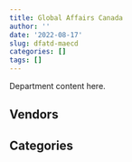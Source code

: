 ```yaml
---
title: Global Affairs Canada
author: ''
date: '2022-08-17'
slug: dfatd-maecd
categories: []
tags: []
---
```


<script src="/rmarkdown-libs/htmlwidgets/htmlwidgets.js"></script>
<link href="/rmarkdown-libs/datatables-css/datatables-crosstalk.css" rel="stylesheet" />
<script src="/rmarkdown-libs/datatables-binding/datatables.js"></script>
<script src="/rmarkdown-libs/jquery/jquery-3.6.0.min.js"></script>
<link href="/rmarkdown-libs/dt-core-bootstrap/css/dataTables.bootstrap.min.css" rel="stylesheet" />
<link href="/rmarkdown-libs/dt-core-bootstrap/css/dataTables.bootstrap.extra.css" rel="stylesheet" />
<script src="/rmarkdown-libs/dt-core-bootstrap/js/jquery.dataTables.min.js"></script>
<script src="/rmarkdown-libs/dt-core-bootstrap/js/dataTables.bootstrap.min.js"></script>
<link href="/rmarkdown-libs/crosstalk/css/crosstalk.min.css" rel="stylesheet" />
<script src="/rmarkdown-libs/crosstalk/js/crosstalk.min.js"></script>
<script src="/rmarkdown-libs/htmlwidgets/htmlwidgets.js"></script>
<link href="/rmarkdown-libs/datatables-css/datatables-crosstalk.css" rel="stylesheet" />
<script src="/rmarkdown-libs/datatables-binding/datatables.js"></script>
<script src="/rmarkdown-libs/jquery/jquery-3.6.0.min.js"></script>
<link href="/rmarkdown-libs/dt-core-bootstrap/css/dataTables.bootstrap.min.css" rel="stylesheet" />
<link href="/rmarkdown-libs/dt-core-bootstrap/css/dataTables.bootstrap.extra.css" rel="stylesheet" />
<script src="/rmarkdown-libs/dt-core-bootstrap/js/jquery.dataTables.min.js"></script>
<script src="/rmarkdown-libs/dt-core-bootstrap/js/dataTables.bootstrap.min.js"></script>
<link href="/rmarkdown-libs/crosstalk/css/crosstalk.min.css" rel="stylesheet" />
<script src="/rmarkdown-libs/crosstalk/js/crosstalk.min.js"></script>

Department content here.

## Vendors

<div id="htmlwidget-1" style="width:100%;height:auto;" class="datatables html-widget"></div>
<script type="application/json" data-for="htmlwidget-1">{"x":{"style":"bootstrap","filter":"none","vertical":false,"data":[["<a href=\"/vendors/2keys/\">2KEYS<\/a>","<a href=\"/vendors/4083261_canada/\">4083261 CANADA<\/a>","<a href=\"/vendors/4plan_consulting/\">4PLAN CONSULTING<\/a>","<a href=\"/vendors/9168516_canada/\">9168516 CANADA<\/a>","<a href=\"/vendors/access_2_networks/\">ACCESS 2 NETWORKS<\/a>","<a href=\"/vendors/acklands_grainger/\">ACKLANDS GRAINGER<\/a>","<a href=\"/vendors/adga_group/\">ADGA GROUP<\/a>","<a href=\"/vendors/adobe/\">ADOBE<\/a>","<a href=\"/vendors/adrm_technology_consulting/\">ADRM TECHNOLOGY CONSULTING<\/a>","<a href=\"/vendors/advanced_business_interiors/\">ADVANCED BUSINESS INTERIORS<\/a>","<a href=\"/vendors/advanced_chippewa_technologies/\">ADVANCED CHIPPEWA TECHNOLOGIES<\/a>","<a href=\"/vendors/agriteam_canada/\">AGRITEAM CANADA<\/a>","<a href=\"/vendors/air_india/\">AIR INDIA<\/a>","<a href=\"/vendors/altis_human_resources/\">ALTIS HUMAN RESOURCES<\/a>","<a href=\"/vendors/amazon/\">AMAZON<\/a>","<a href=\"/vendors/anixter_canada/\">ANIXTER CANADA<\/a>","<a href=\"/vendors/aon_reed_stenhouse/\">AON REED STENHOUSE<\/a>","<a href=\"/vendors/applied_electonics/\">APPLIED ELECTONICS<\/a>","<a href=\"/vendors/ari_financial_services/\">ARI FINANCIAL SERVICES<\/a>","<a href=\"/vendors/artemp_personnel_services/\">ARTEMP PERSONNEL SERVICES<\/a>","<a href=\"/vendors/asokan_business_interiors/\">ASOKAN BUSINESS INTERIORS<\/a>","<a href=\"/vendors/atco/\">ATCO<\/a>","<a href=\"/vendors/avi_spl_canada/\">AVI SPL CANADA<\/a>","<a href=\"/vendors/avjet_holding/\">AVJET HOLDING<\/a>","<a href=\"/vendors/bae_systems/\">BAE SYSTEMS<\/a>","<a href=\"/vendors/bdo_canada/\">BDO CANADA<\/a>","<a href=\"/vendors/bell_canada/\">BELL CANADA<\/a>","<a href=\"/vendors/black_mcdonald/\">BLACK MCDONALD<\/a>","<a href=\"/vendors/blackberry/\">BLACKBERRY<\/a>","<a href=\"/vendors/bluedot/\">BLUEDOT<\/a>","<a href=\"/vendors/bmc_software_canada/\">BMC SOFTWARE CANADA<\/a>","<a href=\"/vendors/bollore_logistics/\">BOLLORE LOGISTICS<\/a>","<a href=\"/vendors/boyd_moving_storage/\">BOYD MOVING STORAGE<\/a>","<a href=\"/vendors/bp_m_government_im_it_consulting/\">BP M GOVERNMENT IM IT CONSULTING<\/a>","<a href=\"/vendors/c2d_services/\">C2D SERVICES<\/a>","<a href=\"/vendors/cache_computer_consulting/\">CACHE COMPUTER CONSULTING<\/a>","<a href=\"/vendors/calian/\">CALIAN<\/a>","<a href=\"/vendors/canadian_bank_note_company/\">CANADIAN BANK NOTE COMPANY<\/a>","<a href=\"/vendors/canadian_bureau_for_international_education/\">CANADIAN BUREAU FOR INTERNATIONAL EDUCATION<\/a>","<a href=\"/vendors/canadian_commercial/\">CANADIAN COMMERCIAL<\/a>","<a href=\"/vendors/canadian_corps_of_commissionaires/\">CANADIAN CORPS OF COMMISSIONAIRES<\/a>","<a href=\"/vendors/canadian_red_cross/\">CANADIAN RED CROSS<\/a>","<a href=\"/vendors/canon/\">CANON<\/a>","<a href=\"/vendors/cansel_survey_equipment/\">CANSEL SURVEY EQUIPMENT<\/a>","<a href=\"/vendors/carahsoft_technology/\">CARAHSOFT TECHNOLOGY<\/a>","<a href=\"/vendors/carleton_university/\">CARLETON UNIVERSITY<\/a>","<a href=\"/vendors/cbci_telecom/\">CBCI TELECOM<\/a>","<a href=\"/vendors/cdw_canada/\">CDW CANADA<\/a>","<a href=\"/vendors/cedrom_sni/\">CEDROM SNI<\/a>","<a href=\"/vendors/cgi/\">CGI<\/a>","<a href=\"/vendors/charron_human_resources/\">CHARRON HUMAN RESOURCES<\/a>","<a href=\"/vendors/chubb_edwards/\">CHUBB EDWARDS<\/a>","<a href=\"/vendors/cision_canada/\">CISION CANADA<\/a>","<a href=\"/vendors/cistel_technology/\">CISTEL TECHNOLOGY<\/a>","<a href=\"/vendors/click_networks/\">CLICK NETWORKS<\/a>","<a href=\"/vendors/closereach/\">CLOSEREACH<\/a>","<a href=\"/vendors/cofomo/\">COFOMO<\/a>","<a href=\"/vendors/colliers_project_leaders/\">COLLIERS PROJECT LEADERS<\/a>","<a href=\"/vendors/compucom_canada/\">COMPUCOM CANADA<\/a>","<a href=\"/vendors/conexsys/\">CONEXSYS<\/a>","<a href=\"/vendors/consortium_transtec_et_service/\">CONSORTIUM TRANSTEC ET SERVICE<\/a>","<a href=\"/vendors/construction_jessiko/\">CONSTRUCTION JESSIKO<\/a>","<a href=\"/vendors/contract_community/\">CONTRACT COMMUNITY<\/a>","<a href=\"/vendors/coradix_technology_consulting/\">CORADIX TECHNOLOGY CONSULTING<\/a>","<a href=\"/vendors/corsortium_transtec/\">CORSORTIUM TRANSTEC<\/a>","<a href=\"/vendors/cossette_communications/\">COSSETTE COMMUNICATIONS<\/a>","<a href=\"/vendors/cowatersogema/\">COWATERSOGEMA<\/a>","<a href=\"/vendors/cpcs_transcom/\">CPCS TRANSCOM<\/a>","<a href=\"/vendors/csdc_systems/\">CSDC SYSTEMS<\/a>","<a href=\"/vendors/decisive_technologies/\">DECISIVE TECHNOLOGIES<\/a>","<a href=\"/vendors/dell_computer/\">DELL COMPUTER<\/a>","<a href=\"/vendors/deloitte_and_touche/\">DELOITTE AND TOUCHE<\/a>","<a href=\"/vendors/dhl_express_canada/\">DHL EXPRESS CANADA<\/a>","<a href=\"/vendors/diligens/\">DILIGENS<\/a>","<a href=\"/vendors/dls_technology/\">DLS TECHNOLOGY<\/a>","<a href=\"/vendors/donna_cona/\">DONNA CONA<\/a>","<a href=\"/vendors/dynabook_canada/\">DYNABOOK CANADA<\/a>","<a href=\"/vendors/dynamic_personnel_consultants/\">DYNAMIC PERSONNEL CONSULTANTS<\/a>","<a href=\"/vendors/eagle_professional_resources/\">EAGLE PROFESSIONAL RESOURCES<\/a>","<a href=\"/vendors/ebsco_canada/\">EBSCO CANADA<\/a>","<a href=\"/vendors/ecole_de_langues_abce/\">ECOLE DE LANGUES ABCE<\/a>","<a href=\"/vendors/ekos_research_associates/\">EKOS RESEARCH ASSOCIATES<\/a>","<a href=\"/vendors/ellisdon/\">ELLISDON<\/a>","<a href=\"/vendors/elsevier/\">ELSEVIER<\/a>","<a href=\"/vendors/emcon_services/\">EMCON SERVICES<\/a>","<a href=\"/vendors/eperformance/\">EPERFORMANCE<\/a>","<a href=\"/vendors/ernst_young/\">ERNST YOUNG<\/a>","<a href=\"/vendors/esri/\">ESRI<\/a>","<a href=\"/vendors/ethiopian_airlines_group/\">ETHIOPIAN AIRLINES GROUP<\/a>","<a href=\"/vendors/excel_human_resources/\">EXCEL HUMAN RESOURCES<\/a>","<a href=\"/vendors/extron_electronics_rgb_systems/\">EXTRON ELECTRONICS RGB SYSTEMS<\/a>","<a href=\"/vendors/factiva/\">FACTIVA<\/a>","<a href=\"/vendors/fast_forward_french/\">FAST FORWARD FRENCH<\/a>","<a href=\"/vendors/fast_track_staffing/\">FAST TRACK STAFFING<\/a>","<a href=\"/vendors/fca_canada/\">FCA CANADA<\/a>","<a href=\"/vendors/federal_express_canada/\">FEDERAL EXPRESS CANADA<\/a>","<a href=\"/vendors/ford_motor_company/\">FORD MOTOR COMPANY<\/a>","<a href=\"/vendors/forrester_research/\">FORRESTER RESEARCH<\/a>","<a href=\"/vendors/frannan_international/\">FRANNAN INTERNATIONAL<\/a>","<a href=\"/vendors/g4s_security_services/\">G4S SECURITY SERVICES<\/a>","<a href=\"/vendors/gartner/\">GARTNER<\/a>","<a href=\"/vendors/gc_strategies/\">GC STRATEGIES<\/a>","<a href=\"/vendors/general_motors/\">GENERAL MOTORS<\/a>","<a href=\"/vendors/genesis_integration/\">GENESIS INTEGRATION<\/a>","<a href=\"/vendors/gino_pelletier_forex_mali_diely_moussa_kouyate_gid/\">GINO PELLETIER FOREX MALI DIELY MOUSSA KOUYATE GID<\/a>","<a href=\"/vendors/global_knowledge/\">GLOBAL KNOWLEDGE<\/a>","<a href=\"/vendors/global_total_office/\">GLOBAL TOTAL OFFICE<\/a>","<a href=\"/vendors/global_upholstery/\">GLOBAL UPHOLSTERY<\/a>","<a href=\"/vendors/golder_associates/\">GOLDER ASSOCIATES<\/a>","<a href=\"/vendors/goss_gilroy/\">GOSS GILROY<\/a>","<a href=\"/vendors/grand_toy/\">GRAND TOY<\/a>","<a href=\"/vendors/graybridge_international_consulting/\">GRAYBRIDGE INTERNATIONAL CONSULTING<\/a>","<a href=\"/vendors/grc_architects/\">GRC ARCHITECTS<\/a>","<a href=\"/vendors/haworth/\">HAWORTH<\/a>","<a href=\"/vendors/hemmera_envirochem/\">HEMMERA ENVIROCHEM<\/a>","<a href=\"/vendors/hewlett_packard/\">HEWLETT PACKARD<\/a>","<a href=\"/vendors/honeywell/\">HONEYWELL<\/a>","<a href=\"/vendors/hubspoke/\">HUBSPOKE<\/a>","<a href=\"/vendors/human_logistics/\">HUMAN LOGISTICS<\/a>","<a href=\"/vendors/hypertec/\">HYPERTEC<\/a>","<a href=\"/vendors/i4c_information_technology/\">I4C INFORMATION TECHNOLOGY<\/a>","<a href=\"/vendors/ibiska_telecom/\">IBISKA TELECOM<\/a>","<a href=\"/vendors/ibm_canada/\">IBM CANADA<\/a>","<a href=\"/vendors/ifathom/\">IFATHOM<\/a>","<a href=\"/vendors/imp_group/\">IMP GROUP<\/a>","<a href=\"/vendors/info_tech_research_group/\">INFO TECH RESEARCH GROUP<\/a>","<a href=\"/vendors/integra_networks/\">INTEGRA NETWORKS<\/a>","<a href=\"/vendors/interactive_audio_visual/\">INTERACTIVE AUDIO VISUAL<\/a>","<a href=\"/vendors/international_safety_research/\">INTERNATIONAL SAFETY RESEARCH<\/a>","<a href=\"/vendors/ipss/\">IPSS<\/a>","<a href=\"/vendors/iron_mountain/\">IRON MOUNTAIN<\/a>","<a href=\"/vendors/it_net_consultants/\">IT NET CONSULTANTS<\/a>","<a href=\"/vendors/itex/\">ITEX<\/a>","<a href=\"/vendors/j_l_richards_associates/\">J L RICHARDS ASSOCIATES<\/a>","<a href=\"/vendors/jankel_tactical_systems/\">JANKEL TACTICAL SYSTEMS<\/a>","<a href=\"/vendors/jht_defense/\">JHT DEFENSE<\/a>","<a href=\"/vendors/jumping_elephants/\">JUMPING ELEPHANTS<\/a>","<a href=\"/vendors/kenn_borek_air/\">KENN BOREK AIR<\/a>","<a href=\"/vendors/konica_minolta_business_solutions/\">KONICA MINOLTA BUSINESS SOLUTIONS<\/a>","<a href=\"/vendors/kpmg/\">KPMG<\/a>","<a href=\"/vendors/language_research_development_group/\">LANGUAGE RESEARCH DEVELOPMENT GROUP<\/a>","<a href=\"/vendors/lannick_contract_solutions/\">LANNICK CONTRACT SOLUTIONS<\/a>","<a href=\"/vendors/lansdowne_technologies/\">LANSDOWNE TECHNOLOGIES<\/a>","<a href=\"/vendors/leo_pisces_services_group/\">LEO PISCES SERVICES GROUP<\/a>","<a href=\"/vendors/lifespeak/\">LIFESPEAK<\/a>","<a href=\"/vendors/lionbridge/\">LIONBRIDGE<\/a>","<a href=\"/vendors/lowe_martin_company/\">LOWE MARTIN COMPANY<\/a>","<a href=\"/vendors/lumina_it/\">LUMINA IT<\/a>","<a href=\"/vendors/m_d_charlton/\">M D CHARLTON<\/a>","<a href=\"/vendors/macdonald_dettwiler_and_associates/\">MACDONALD DETTWILER AND ASSOCIATES<\/a>","<a href=\"/vendors/makwa_resourcing/\">MAKWA RESOURCING<\/a>","<a href=\"/vendors/maplesoft_consulting/\">MAPLESOFT CONSULTING<\/a>","<a href=\"/vendors/maverin/\">MAVERIN<\/a>","<a href=\"/vendors/maxsys_staffing_and_consulting/\">MAXSYS STAFFING AND CONSULTING<\/a>","<a href=\"/vendors/meal_kit_supply_canada/\">MEAL KIT SUPPLY CANADA<\/a>","<a href=\"/vendors/media_q/\">MEDIA Q<\/a>","<a href=\"/vendors/messa_computing/\">MESSA COMPUTING<\/a>","<a href=\"/vendors/mgis/\">MGIS<\/a>","<a href=\"/vendors/michael_wager_consulting/\">MICHAEL WAGER CONSULTING<\/a>","<a href=\"/vendors/michelin/\">MICHELIN<\/a>","<a href=\"/vendors/microsoft_canada/\">MICROSOFT CANADA<\/a>","<a href=\"/vendors/mindwire_systems/\">MINDWIRE SYSTEMS<\/a>","<a href=\"/vendors/mishkumi_technologies/\">MISHKUMI TECHNOLOGIES<\/a>","<a href=\"/vendors/mitsubishi_motor_sales/\">MITSUBISHI MOTOR SALES<\/a>","<a href=\"/vendors/mnp/\">MNP<\/a>","<a href=\"/vendors/modis_canada/\">MODIS CANADA<\/a>","<a href=\"/vendors/momentum_solutions/\">MOMENTUM SOLUTIONS<\/a>","<a href=\"/vendors/morrison_hershfield/\">MORRISON HERSHFIELD<\/a>","<a href=\"/vendors/motorola_solutions_canada/\">MOTOROLA SOLUTIONS CANADA<\/a>","<a href=\"/vendors/nadine_international/\">NADINE INTERNATIONAL<\/a>","<a href=\"/vendors/national_arts_centre/\">NATIONAL ARTS CENTRE<\/a>","<a href=\"/vendors/nattiq/\">NATTIQ<\/a>","<a href=\"/vendors/navpoint_consulting_group/\">NAVPOINT CONSULTING GROUP<\/a>","<a href=\"/vendors/newfound_recruiting/\">NEWFOUND RECRUITING<\/a>","<a href=\"/vendors/nisha_techonologies/\">NISHA TECHONOLOGIES<\/a>","<a href=\"/vendors/nitam_solutions/\">NITAM SOLUTIONS<\/a>","<a href=\"/vendors/norr/\">NORR<\/a>","<a href=\"/vendors/nova_networks/\">NOVA NETWORKS<\/a>","<a href=\"/vendors/nuix_north_america/\">NUIX NORTH AMERICA<\/a>","<a href=\"/vendors/onx_enterprise_solutions/\">ONX ENTERPRISE SOLUTIONS<\/a>","<a href=\"/vendors/openframe_technologies/\">OPENFRAME TECHNOLOGIES<\/a>","<a href=\"/vendors/opentext/\">OPENTEXT<\/a>","<a href=\"/vendors/oproma/\">OPROMA<\/a>","<a href=\"/vendors/optiv_canada_federal/\">OPTIV CANADA FEDERAL<\/a>","<a href=\"/vendors/oracle_canada/\">ORACLE CANADA<\/a>","<a href=\"/vendors/orangutech/\">ORANGUTECH<\/a>","<a href=\"/vendors/otis_elevator/\">OTIS ELEVATOR<\/a>","<a href=\"/vendors/pal_aerospace/\">PAL AEROSPACE<\/a>","<a href=\"/vendors/paladin_group/\">PALADIN GROUP<\/a>","<a href=\"/vendors/panalpina/\">PANALPINA<\/a>","<a href=\"/vendors/panasonic/\">PANASONIC<\/a>","<a href=\"/vendors/pitney_bowes/\">PITNEY BOWES<\/a>","<a href=\"/vendors/pleiad_canada/\">PLEIAD CANADA<\/a>","<a href=\"/vendors/pmb_electrical_services/\">PMB ELECTRICAL SERVICES<\/a>","<a href=\"/vendors/portage_personnel/\">PORTAGE PERSONNEL<\/a>","<a href=\"/vendors/postmedia_network/\">POSTMEDIA NETWORK<\/a>","<a href=\"/vendors/pricewaterhouse_coopers/\">PRICEWATERHOUSE COOPERS<\/a>","<a href=\"/vendors/printers_plus/\">PRINTERS PLUS<\/a>","<a href=\"/vendors/procom_consultants/\">PROCOM CONSULTANTS<\/a>","<a href=\"/vendors/prologic_systems/\">PROLOGIC SYSTEMS<\/a>","<a href=\"/vendors/promaxis/\">PROMAXIS<\/a>","<a href=\"/vendors/prosci_canada/\">PROSCI CANADA<\/a>","<a href=\"/vendors/protak_consulting_group/\">PROTAK CONSULTING GROUP<\/a>","<a href=\"/vendors/provencher_roy_associes/\">PROVENCHER ROY ASSOCIES<\/a>","<a href=\"/vendors/purelogic/\">PURELOGIC<\/a>","<a href=\"/vendors/purespirit_solutions/\">PURESPIRIT SOLUTIONS<\/a>","<a href=\"/vendors/qatar_airways/\">QATAR AIRWAYS<\/a>","<a href=\"/vendors/qmr/\">QMR<\/a>","<a href=\"/vendors/quantum_management_services/\">QUANTUM MANAGEMENT SERVICES<\/a>","<a href=\"/vendors/quintet_consulting/\">QUINTET CONSULTING<\/a>","<a href=\"/vendors/randstad/\">RANDSTAD<\/a>","<a href=\"/vendors/rapiscan_systems/\">RAPISCAN SYSTEMS<\/a>","<a href=\"/vendors/raymond_chabot_grant_thornton/\">RAYMOND CHABOT GRANT THORNTON<\/a>","<a href=\"/vendors/raytheon/\">RAYTHEON<\/a>","<a href=\"/vendors/revision_military/\">REVISION MILITARY<\/a>","<a href=\"/vendors/rogers/\">ROGERS<\/a>","<a href=\"/vendors/s_p_global_market_intelligence/\">S P GLOBAL MARKET INTELLIGENCE<\/a>","<a href=\"/vendors/sap/\">SAP<\/a>","<a href=\"/vendors/sas_institute/\">SAS INSTITUTE<\/a>","<a href=\"/vendors/scalar_decisions/\">SCALAR DECISIONS<\/a>","<a href=\"/vendors/schoeler_heaton_architects/\">SCHOELER HEATON ARCHITECTS<\/a>","<a href=\"/vendors/shi_canada/\">SHI CANADA<\/a>","<a href=\"/vendors/si_systems/\">SI SYSTEMS<\/a>","<a href=\"/vendors/siemens/\">SIEMENS<\/a>","<a href=\"/vendors/sierra_systems_group/\">SIERRA SYSTEMS GROUP<\/a>","<a href=\"/vendors/simplex_grinnell/\">SIMPLEX GRINNELL<\/a>","<a href=\"/vendors/smiths_detection/\">SMITHS DETECTION<\/a>","<a href=\"/vendors/snc_lavalin/\">SNC LAVALIN<\/a>","<a href=\"/vendors/softchoice/\">SOFTCHOICE<\/a>","<a href=\"/vendors/softsim_technologies/\">SOFTSIM TECHNOLOGIES<\/a>","<a href=\"/vendors/solotech/\">SOLOTECH<\/a>","<a href=\"/vendors/sra_staffing_solutions/\">SRA STAFFING SOLUTIONS<\/a>","<a href=\"/vendors/st_joseph_print_group/\">ST JOSEPH PRINT GROUP<\/a>","<a href=\"/vendors/stantec/\">STANTEC<\/a>","<a href=\"/vendors/stiff_sentences/\">STIFF SENTENCES<\/a>","<a href=\"/vendors/stoneworks_technologies/\">STONEWORKS TECHNOLOGIES<\/a>","<a href=\"/vendors/stratos/\">STRATOS<\/a>","<a href=\"/vendors/supremex/\">SUPREMEX<\/a>","<a href=\"/vendors/synersolutions_technologies/\">SYNERSOLUTIONS TECHNOLOGIES<\/a>","<a href=\"/vendors/systematix_solutions/\">SYSTEMATIX SOLUTIONS<\/a>","<a href=\"/vendors/systemscope/\">SYSTEMSCOPE<\/a>","<a href=\"/vendors/tankatek/\">TANKATEK<\/a>","<a href=\"/vendors/tecsis/\">TECSIS<\/a>","<a href=\"/vendors/teknion/\">TEKNION<\/a>","<a href=\"/vendors/teksystems_canada/\">TEKSYSTEMS CANADA<\/a>","<a href=\"/vendors/telecom_computer_services/\">TELECOM COMPUTER SERVICES<\/a>","<a href=\"/vendors/telus_canada/\">TELUS CANADA<\/a>","<a href=\"/vendors/tenaquip/\">TENAQUIP<\/a>","<a href=\"/vendors/teramach_technologies/\">TERAMACH TECHNOLOGIES<\/a>","<a href=\"/vendors/terlin_construction/\">TERLIN CONSTRUCTION<\/a>","<a href=\"/vendors/tes_contract_services/\">TES CONTRACT SERVICES<\/a>","<a href=\"/vendors/testforce_systems/\">TESTFORCE SYSTEMS<\/a>","<a href=\"/vendors/the_aim_group/\">THE AIM GROUP<\/a>","<a href=\"/vendors/the_ktl_group/\">THE KTL GROUP<\/a>","<a href=\"/vendors/the_right_door_consulting/\">THE RIGHT DOOR CONSULTING<\/a>","<a href=\"/vendors/the_vcan_group/\">THE VCAN GROUP<\/a>","<a href=\"/vendors/thomson_reuters/\">THOMSON REUTERS<\/a>","<a href=\"/vendors/thyssenkrupp_elevator/\">THYSSENKRUPP ELEVATOR<\/a>","<a href=\"/vendors/tiree/\">TIREE<\/a>","<a href=\"/vendors/toshiba_canada/\">TOSHIBA CANADA<\/a>","<a href=\"/vendors/totem_offisource/\">TOTEM OFFISOURCE<\/a>","<a href=\"/vendors/toyota_canada/\">TOYOTA CANADA<\/a>","<a href=\"/vendors/toyota_gibraltar_stockholdings/\">TOYOTA GIBRALTAR STOCKHOLDINGS<\/a>","<a href=\"/vendors/tpg_technology_consultants/\">TPG TECHNOLOGY CONSULTANTS<\/a>","<a href=\"/vendors/transpolar_technology/\">TRANSPOLAR TECHNOLOGY<\/a>","<a href=\"/vendors/transtec/\">TRANSTEC<\/a>","<a href=\"/vendors/tundra_technical_solutions/\">TUNDRA TECHNICAL SOLUTIONS<\/a>","<a href=\"/vendors/turner_townsend/\">TURNER TOWNSEND<\/a>","<a href=\"/vendors/turtle_island_staffing/\">TURTLE ISLAND STAFFING<\/a>","<a href=\"/vendors/united_rentals_of_canada/\">UNITED RENTALS OF CANADA<\/a>","<a href=\"/vendors/universite_laval/\">UNIVERSITE LAVAL<\/a>","<a href=\"/vendors/university_of_british_columbia/\">UNIVERSITY OF BRITISH COLUMBIA<\/a>","<a href=\"/vendors/university_of_ottawa/\">UNIVERSITY OF OTTAWA<\/a>","<a href=\"/vendors/university_of_saskatchewan/\">UNIVERSITY OF SASKATCHEWAN<\/a>","<a href=\"/vendors/university_of_toronto/\">UNIVERSITY OF TORONTO<\/a>","<a href=\"/vendors/university_of_waterloo/\">UNIVERSITY OF WATERLOO<\/a>","<a href=\"/vendors/veritaaq_technology_house/\">VERITAAQ TECHNOLOGY HOUSE<\/a>","<a href=\"/vendors/vfa_canada/\">VFA CANADA<\/a>","<a href=\"/vendors/visiontec/\">VISIONTEC<\/a>","<a href=\"/vendors/vmware/\">VMWARE<\/a>","<a href=\"/vendors/wesco_distribution_canada/\">WESCO DISTRIBUTION CANADA<\/a>","<a href=\"/vendors/westbury_national_show_systems/\">WESTBURY NATIONAL SHOW SYSTEMS<\/a>","<a href=\"/vendors/wolters_kluwer/\">WOLTERS KLUWER<\/a>","<a href=\"/vendors/workdynamics_technologies/\">WORKDYNAMICS TECHNOLOGIES<\/a>","<a href=\"/vendors/world_university_consortium/\">WORLD UNIVERSITY CONSORTIUM<\/a>","<a href=\"/vendors/world_university_service_of_canada/\">WORLD UNIVERSITY SERVICE OF CANADA<\/a>","<a href=\"/vendors/worldreach_software/\">WORLDREACH SOFTWARE<\/a>","<a href=\"/vendors/wsp/\">WSP<\/a>","<a href=\"/vendors/xerox/\">XEROX<\/a>","<a href=\"/vendors/zernam_enterprise/\">ZERNAM ENTERPRISE<\/a>"],["$    626,585.10",null,"$    415,865.81",null,null,null,"$     21,458.70",null,"$      2,333.86","$    437,906.56","$    467,951.70","$  7,989,268.60",null,"$  1,474,629.81",null,"$     59,866.80","$    210,266.22","$  1,252,921.24",null,"$    119,666.86","$    178,288.21",null,"$     53,326.91",null,null,"$     78,815.60","$  5,426,606.87","$     28,840.17",null,null,"$    685,154.76","$  2,565,914.89","$  1,329,429.46","$     24,860.00","$  1,275,579.33","$    390,183.96","$    278,796.06","$    181,915.98","$  7,172,789.23","$    698,488.00","$  6,343,724.82",null,"$    120,725.66",null,"$    173,436.66",null,"$     54,281.34","$    275,693.00","$    187,796.97","$  3,527,607.72",null,"$     12,677.90",null,"$     23,456.04",null,"$     15,577.76","$    823,533.68",null,"$     20,870.91",null,"$  2,317,791.21",null,"$     24,916.50","$  1,885,365.69","$  1,508,826.61","$    221,930.00","$ 12,202,059.55",null,null,"$    271,469.12","$    180,040.59","$  2,327,813.53","$     10,744.57","$    387,646.50","$    267,180.92",null,null,"$     61,497.58","$  1,636,859.14","$     13,463.67",null,"$     18,825.52",null,"$     15,436.36","$     59,517.10",null,"$  1,167,618.84","$    111,162.46",null,"$  6,722,170.82","$    460,298.55","$    223,221.92","$     27,740.00",null,"$     22,982.20","$    192,721.97","$     52,209.77","$     14,630.08","$  4,544,029.47","$  5,932,014.26","$  1,557,181.15","$      5,771.07","$     42,594.50","$     37,376.11","$  1,479,901.47",null,null,"$    286,155.25","$    643,519.76",null,"$     64,309.78","$  8,433,827.22",null,"$     68,514.10",null,null,"$  3,396,903.91","$    356,159.34",null,null,"$     90,838.02","$    546,470.93","$    638,618.67","$      6,652.60","$    953,536.92",null,"$     37,139.13","$    898,189.60","$     56,129.01","$      6,996.22","$    199,999.83","$    825,073.21","$    148,320.98","$    832,170.89","$  1,369,478.20","$     72,069.02","$     47,516.50",null,null,"$     24,577.50",null,null,null,null,"$    107,734.04",null,"$     76,404.14","$    192,285.33","$     55,172.25","$      8,451.81","$     49,739.80","$  1,902,458.62",null,"$    189,601.14",null,"$     84,750.00","$  1,573,154.69","$      3,475.62",null,null,"$    992,893.27","$    730,816.65","$  2,273,270.36","$     44,930.16",null,null,null,"$     50,182.68",null,null,"$    909,718.23","$    218,132.36",null,"$  1,242,928.16","$     46,997.28","$    207,799.57","$    114,470.00","$     43,474.26",null,"$  8,495,143.77","$      9,074.82","$     17,879.38",null,null,"$  1,022,297.41",null,"$     32,184.56",null,null,"$  3,232,376.60","$    290,892.02","$      7,706.81",null,"$  2,339,523.37",null,"$    138,646.45","$  2,673,304.32","$  2,090,453.38","$  1,921,000.00","$    306,485.63","$  1,557,408.35",null,"$     74,792.28",null,null,null,null,"$    224,865.15","$     35,380.60","$      9,157.87","$    728,598.16","$     94,393.53","$    936,798.56",null,null,"$    132,858.97",null,"$    221,923.85",null,"$      3,612.30",null,"$     45,617.87","$  2,570,160.61","$     29,133.31","$     11,369.25",null,"$  1,393,464.66",null,"$     73,523.14",null,null,null,"$     99,444.74","$     28,484.78",null,null,null,null,"$     37,064.00",null,null,null,"$     40,924.07","$    654,164.98","$    366,284.05","$     34,535.64","$    347,042.98",null,null,"$    393,448.38",null,null,"$  2,989,924.27",null,"$     24,916.50","$    173,023.97",null,"$     21,049.60","$  3,567,832.67",null,"$    970,051.83","$    228,658.01","$    115,170.61","$    255,711.32","$     21,018.00",null,null,null,"$     49,397.55",null,null,null,"$     89,779.09","$     11,865.00",null,"$     11,187.00","$  1,168,241.64",null,null,"$     16,712.72","$     60,359.18","$     34,257.97","$     14,577.00","$    354,389.20","$  2,859,178.36","$  7,151,689.83","$    505,068.89","$    236,505.61","$          4.24",null],["$    608,514.28",null,"$    383,203.88",null,null,null,"$     74,425.33",null,"$     38,418.91","$     84,346.20","$     13,105.74","$  8,078,360.19",null,"$  1,619,691.02",null,"$     68,239.95","$    200,032.49","$    309,838.88",null,"$     49,504.63","$    157,649.92","$     12,873.00","$     47,399.78","$  1,783,960.59",null,"$     19,819.69","$  2,942,752.04","$    618,159.15","$     28,614.58",null,"$    714,413.83","$  1,583,485.10","$  3,087,035.10",null,"$  1,275,579.33","$    430,775.20","$    213,344.67","$    222,816.56","$  7,172,789.23",null,"$  8,679,988.38",null,"$    111,815.72","$      5,473.50","$    123,501.01",null,"$    214,480.64","$    435,851.07","$     96,071.37","$  3,861,296.68",null,"$     39,741.60",null,"$    138,545.13",null,null,"$    823,533.68",null,"$     72,519.88","$     24,973.00","$  2,635,494.68","$    320,167.15",null,"$  2,499,642.21","$  1,610,297.40","$     81,057.33","$ 15,648,211.70","$     24,295.00","$    235,960.52",null,null,"$  1,912,184.85","$     29,755.43",null,"$     55,822.00","$    117,259.51",null,"$     89,518.34","$    408,093.65","$    225,783.69","$      8,697.50","$    121,496.80",null,"$     17,424.40","$  3,830,395.17",null,"$    674,553.66","$    140,360.05",null,"$  5,842,737.54","$    469,609.53","$    673,355.38","$     40,850.00","$     20,934.74","$     60,606.00","$    196,159.40","$     45,923.00","$    696,374.00","$  6,681,153.61","$  6,896,163.42","$  2,468,630.14","$      6,658.93","$    102,141.00",null,"$  1,479,901.47","$     13,650.40",null,"$     70,628.09","$    110,513.40",null,"$     36,874.54","$  9,141,183.98",null,"$     22,780.80",null,"$     56,574.04","$  3,710,572.33","$    356,159.34",null,"$    530,638.65","$    162,328.55","$  1,264,066.09","$  1,144,114.06","$    485,724.27","$    180,056.76","$     49,381.00","$     32,733.00","$  1,099,552.31","$     67,207.10","$     72,804.38","$    180,021.36","$    884,554.50","$     33,487.10","$    916,065.50","$ 13,484,159.82",null,"$  1,016,276.80",null,null,"$     71,543.50",null,"$    552,986.85",null,null,"$    107,734.04",null,"$     48,314.28","$     84,327.38",null,"$     68,553.59",null,"$  2,623,004.90","$    137,944.39","$     96,424.97",null,"$     95,691.71","$  1,094,364.48","$     21,497.38","$  1,314,406.47","$     15,428.89","$  2,786,148.23","$    814,795.02","$  1,052,155.20",null,null,"$  1,075,423.17",null,"$     39,326.78",null,null,"$  1,258,899.56","$    752,835.46",null,"$  1,473,275.18","$     35,346.29","$    310,723.30","$      6,907.34","$    203,530.52","$        437.38","$  4,967,186.65","$     43,236.78","$      7,366.83",null,null,"$    659,874.48","$     96,000.64","$     34,798.93",null,"$     28,720.87","$  1,519,923.80","$    148,438.12","$      7,706.81",null,"$  2,839,223.64","$      9,979.30",null,"$  2,721,782.93","$  1,229,234.75",null,"$    406,998.07","$  1,174,218.73","$     92,356.44","$    295,697.37",null,null,"$    427,044.52",null,"$    238,467.57","$     48,264.70","$     14,238.00","$    825,363.76","$     94,393.53","$  1,170,452.13","$  1,051,013.00","$    223,792.55","$    132,858.97","$     40,838.11","$     12,374.05",null,"$     86,727.50",null,null,"$  2,851,763.06","$     27,170.54","$     32,683.94","$     14,162.32","$     46,332.73",null,"$     64,922.10",null,"$     26,880.99","$    310,120.78","$    137,133.49","$     50,265.15",null,"$     76,369.89",null,null,null,null,"$     16,276.20","$     15,857.86","$    439,331.93","$    191,749.83","$    858,666.73","$     28,618.27",null,"$     15,741.08","$     20,727.74","$    393,448.38",null,"$     58,974.70","$  4,063,420.34",null,"$     53,160.94","$    136,578.66",null,"$     11,063.10","$  3,620,313.95","$  5,122,378.43","$    778,845.54","$     78,020.14","$  1,909,009.76","$    224,505.23","$      2,119.92","$  1,355,819.69",null,"$     23,167.46","$    176,572.62","$     25,690.01","$     18,270.80",null,"$     14,803.19",null,null,null,"$  4,148,509.02",null,"$     96,568.76","$    100,460.64","$     41,961.70","$    121,557.86","$     13,535.79","$    560,910.92","$  2,859,178.36","$  6,121,285.74","$    984,317.20","$    176,115.90","$          4.24",null],["$    561,040.97",null,"$    304,918.91","$     18,036.57",null,"$    183,427.96","$    109,837.39","$     28,976.00",null,"$    257,609.60",null,"$  8,870,296.44",null,"$    862,952.24",null,"$     19,116.25","$    306,200.56","$     11,923.76",null,"$     65,082.10","$    283,826.20",null,"$     96,791.96",null,null,"$     47,271.67","$  2,211,593.54","$    903,221.28",null,null,"$    163,869.31","$  1,351,539.49","$  1,391,487.95",null,"$  1,279,074.07","$    724,554.23","$     24,962.21","$    223,427.01","$  7,192,440.70",null,"$  6,816,692.75","$    192,255.95","$     99,127.39","$     37,146.73","$     36,586.00",null,"$     10,658.52","$    379,943.93","$    296,241.56","$    805,132.58","$     37,640.61","$     23,730.00","$      1,398.76","$    288,093.89","$     27,285.28","$     28,542.87","$  1,682,455.89",null,null,null,"$  2,642,715.21","$    898,620.42",null,"$  2,831,369.71","$  1,614,709.18","$  1,695,990.59","$ 17,796,074.78",null,"$    131,004.63",null,"$     40,760.87","$  3,474,676.25","$    216,500.00",null,"$    107,753.87","$  1,491,953.30",null,"$    177,989.79",null,"$    145,664.89","$     14,997.50","$     74,353.55","$  3,710,118.65",null,"$    512,353.54",null,"$  1,376,081.25","$    850,724.41","$  2,373,500.00","$  6,870,981.86","$    528,922.78","$    675,200.18",null,"$    136,614.28",null,"$    155,000.00",null,"$    552,399.96","$  6,699,458.14","$  4,755,985.73","$    793,199.75","$     23,669.49",null,null,"$  1,483,956.00","$     14,949.90","$     58,679.77","$    191,941.62","$    551,626.09",null,"$     97,599.99","$ 10,510,839.36","$    156,211.20","$     70,761.66","$     29,000.00",null,"$  3,640,193.86","$    875,152.09","$  1,812,614.37","$    147,408.50","$    414,437.01","$    370,150.77","$  1,051,911.57","$    568,546.71",null,"$      1,544.44","$    198,384.13","$  1,173,473.00",null,"$     57,212.46","$    216,973.39","$    833,628.95","$    169,926.31","$  1,152,732.15","$  8,794,056.98",null,"$    669,276.40","$     40,342.47",null,"$     42,071.24",null,"$  1,314,116.91","$     35,256.00","$    117,998.58","$     19,870.04","$     12,271.35",null,null,"$     12,815.51","$     60,289.60",null,"$  2,436,822.74","$    226,074.61","$    161,289.62","$     13,439.04","$     97,599.07","$  1,002,255.82",null,"$     96,647.53",null,"$  1,324,395.74","$    490,582.66",null,null,"$     24,408.00","$    116,170.37","$  4,262,250.45","$     46,799.60","$     17,383.92","$    514,000.00","$  1,107,347.32","$     27,105.91","$     12,098.09","$  1,245,579.89","$    257,144.18","$    409,821.45","$    485,696.85","$     31,038.28","$     16,884.02","$  4,929,323.21","$    147,426.24","$     65,818.25","$     94,906.07",null,"$    718,834.89","$    181,472.66","$     95,886.78","$     50,000.00","$     63,837.99","$  1,077,015.02","$    599,731.27","$      7,727.92",null,"$  2,133,041.28",null,null,"$  2,785,266.76","$  1,487,830.00","$    191,324.90","$    764,292.29","$    560,488.18","$     31,083.57","$    582,014.05","$     32,040.35","$     86,525.73","$  1,043,413.37",null,"$    260,467.52",null,null,"$    643,860.17","$     94,652.14","$  1,250,146.78",null,null,"$    132,046.91","$     76,258.93","$     13,056.21","$     26,277.97",null,null,"$     16,742.52","$  1,988,221.87","$     49,004.27","$      9,389.08","$    152,816.16","$     54,187.74","$     43,945.70","$    306,836.88","$    347,369.19","$    611,967.32","$    663,767.29","$     76,740.24",null,null,"$    706,786.45","$     39,535.40",null,"$     13,558.87","$     35,844.65","$    170,320.46",null,"$    440,535.57","$    529,732.63","$  1,185,722.18","$     68,234.68",null,null,null,"$  2,015,122.18",null,null,"$  4,623,230.78","$      9,664.47","$    111,339.05","$    242,106.42","$    142,200.77","$      8,879.73","$  3,058,854.65",null,"$  1,636,930.71",null,"$  1,119,714.90","$    275,636.11","$     22,194.99","$  1,359,534.26",null,"$     12,365.00","$     76,166.66",null,"$     11,200.00","$     21,808.00","$     41,508.39",null,null,null,"$  2,573,695.95","$      1,567.44","$     94,074.54","$      7,279.09","$     25,979.54","$    153,264.54","$     15,097.61","$    273,848.00","$  2,867,011.72","$  6,113,489.26","$    841,388.95","$    364,535.52","$     11,848.77",null],["$    565,356.45","$    319,469.39","$    255,350.39","$     18,330.52","$     12,388.48",null,"$    109,537.28","$     39,776.00","$    169,439.97","$    227,947.80","$     96,504.00","$  5,955,813.76","$  4,265,666.95","$    485,203.44","$     17,472.26",null,"$    341,376.25","$    690,594.76","$     43,505.00","$     49,641.15","$     78,718.29",null,"$    710,111.40",null,"$    116,198.83",null,"$  2,485,102.12",null,null,"$     39,550.00","$     39,669.85","$    842,380.36","$  1,714,115.38",null,"$  1,275,579.33","$    958,855.77","$     38,229.54","$    222,816.56","$  8,653,601.63","$  3,908,000.00","$  7,683,010.31",null,"$     85,159.99","$     52,718.07",null,"$    129,678.58","$    202,389.91","$  1,514,912.17","$    100,949.82","$    531,898.66","$     26,260.89",null,"$     88,298.93",null,null,"$     44,692.67","$  2,203,862.18","$    743,583.51",null,null,"$  2,635,494.68",null,null,"$  5,695,418.65","$  1,610,297.40","$  2,906,189.31","$ 18,268,331.95",null,"$     27,426.11",null,"$     39,655.67","$  2,852,525.57","$  5,067,790.98","$     66,008.21","$    456,938.56","$  3,066,234.94","$  4,952,366.26","$     71,914.11",null,"$    182,081.11","$     51,458.44","$     74,788.09","$  6,670,902.98",null,null,"$     29,650.64","$  1,164,387.71","$    815,298.31","$  2,791,017.90","$  8,160,628.98","$  2,620,425.78","$    673,355.38",null,"$    186,796.47",null,"$     32,770.00","$    200,678.71","$    766,847.43","$  6,681,153.61","$     52,340.25","$  5,797,089.38","$    286,326.86",null,null,"$  1,479,901.47",null,null,"$    113,182.63","$     82,540.66","$     37,539.15","$    114,630.10","$ 10,155,636.36",null,null,null,null,"$  3,640,822.39","$    932,998.59",null,"$     32,124.49","$    113,937.73","$    712,126.92","$    550,881.60","$     65,194.95",null,"$     17,020.08","$     21,780.84","$  1,487,798.65",null,"$     65,324.74","$    178,484.11","$    625,278.63","$     40,718.11","$  1,160,584.24","$  8,206,394.61",null,"$  1,332,326.50",null,"$     34,078.03","$     75,678.55","$     49,438.37","$    562,697.40","$     39,324.00","$     43,828.04","$     99,958.51",null,null,null,"$    716,872.00","$     10,482.49",null,"$  2,571,919.26","$     60,341.20",null,null,"$     16,572.82","$  1,107,492.24",null,null,null,"$  5,008,853.76","$    518,075.50",null,null,"$     60,685.04","$    445,709.31","$    283,569.55","$     31,109.70",null,null,"$  1,092,260.38","$     70,068.58","$    380,701.87","$  1,237,915.08","$    150,640.30","$    326,836.15","$    822,649.53","$     81,191.07","$     11,453.37","$  1,875,280.10","$    147,023.44","$    115,540.67","$    283,264.95","$      1,598.64","$    713,274.81","$    201,610.02","$     93,688.86",null,null,null,"$    447,336.07","$      3,863.96","$    123,426.91","$  1,240,397.96",null,null,"$  2,857,101.48","$    435,075.10","$  1,384,340.37","$    489,373.20","$    194,949.92","$     93,055.97","$    755,422.52","$      7,227.15","$     95,695.29","$    509,622.10","$  6,152,461.50","$    298,398.15",null,null,"$    923,110.50","$     88,270.69","$  1,316,150.85",null,null,"$    152,383.00","$     76,050.57","$    248,990.75",null,null,"$     47,213.45","$     35,953.51","$  1,281,103.74","$    246,975.00",null,null,"$     97,365.85","$    153,662.72","$     39,097.67","$    594,851.31","$    386,629.63","$    351,832.93","$    101,550.90",null,"$     39,889.00","$    142,670.71",null,"$     14,967.08",null,"$     29,025.70","$    413,991.14",null,"$    439,331.93","$  1,988,995.43","$  1,981,002.96",null,"$    109,511.17","$     10,273.40",null,"$  3,084,544.93","$     46,129.14",null,"$  3,488,557.02","$     69,685.93","$    219,869.61","$     64,319.96","$     28,165.76","$      8,855.47","$  2,977,737.51",null,"$  1,085,925.73","$     53,789.13","$  1,046,736.66","$    292,034.52","$     63,147.09","$  1,355,819.69","$    132,637.33",null,null,null,null,null,"$    122,354.53",null,"$      5,073.05",null,"$  2,630,565.72","$    122,054.56",null,"$     37,489.30","$     68,900.85","$     37,880.82","$      7,809.11","$    272,131.51","$  2,859,178.36","$  6,096,785.74",null,"$    284,382.96","$     27,811.92","$    441,731.89"]],"container":"<table class=\"table table-striped table-hover row-border order-column display\">\n  <thead>\n    <tr>\n      <th>Vendor<\/th>\n      <th>2017-2018<\/th>\n      <th>2018-2019<\/th>\n      <th>2019-2020<\/th>\n      <th>2020-2021<\/th>\n    <\/tr>\n  <\/thead>\n<\/table>","options":{"order":[[4,"desc"]],"pageLength":10,"autoWidth":true,"columnDefs":[],"orderClasses":false}},"evals":[],"jsHooks":[]}</script>

## Categories

<div id="htmlwidget-2" style="width:100%;height:auto;" class="datatables html-widget"></div>
<script type="application/json" data-for="htmlwidget-2">{"x":{"style":"bootstrap","filter":"none","vertical":false,"data":[["<a href=\"/categories/1_facilities_and_construction/\">Facilities and construction<\/a>","<a href=\"/categories/10_office_management/\">Office management<\/a>","<a href=\"/categories/2_professional_services/\">Professional services<\/a>","<a href=\"/categories/3_information_technology/\">Information technology<\/a>","<a href=\"/categories/4_medical/\">Medical<\/a>","<a href=\"/categories/5_transportation_and_logistics/\">Transportation and logistics<\/a>","<a href=\"/categories/6_industrial_products_and_services/\">Industrial products and services<\/a>","<a href=\"/categories/7_travel/\">Travel<\/a>","<a href=\"/categories/8_security_and_protection/\">Security and protection<\/a>","<a href=\"/categories/9_human_capital/\">Human capital<\/a>",null],["$  30,440,270.40","$  26,514,888.39","$  86,681,741.65","$  78,399,446.18","$      29,282.54","$   8,417,308.09","$  10,120,823.80","$  11,815,188.75","$  33,769,042.03","$  13,705,073.87","$  22,589,365.36"],["$  30,808,819.59","$  22,208,549.15","$  98,947,204.76","$  93,384,493.78","$     100,628.76","$  15,835,735.52","$   8,146,523.65","$  25,955,202.28","$  50,308,543.76","$  15,519,174.38","$  22,592,908.50"],["$  37,280,919.21","$  20,454,560.19","$ 102,307,878.60","$  70,687,762.15","$   1,511,388.55","$  18,849,419.55","$  13,423,010.71","$  14,775,863.28","$  21,931,273.19","$  18,893,391.86","$  22,529,062.93"],["$  38,261,144.81","$  19,082,014.97","$  98,422,143.30","$  82,456,465.26","$     418,060.53","$  20,060,725.99","$  10,364,172.26","$  24,102,260.38","$   7,826,483.27","$  21,855,205.53","$  28,599,742.37"]],"container":"<table class=\"table table-striped table-hover row-border order-column display\">\n  <thead>\n    <tr>\n      <th>Category<\/th>\n      <th>2017-2018<\/th>\n      <th>2018-2019<\/th>\n      <th>2019-2020<\/th>\n      <th>2020-2021<\/th>\n    <\/tr>\n  <\/thead>\n<\/table>","options":{"order":[[4,"desc"]],"pageLength":20,"autoWidth":true,"columnDefs":[],"orderClasses":false,"lengthMenu":[10,20,25,50,100]}},"evals":[],"jsHooks":[]}</script>
